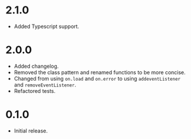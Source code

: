 2.1.0
==================

* Added Typescript support.

2.0.0
==================

* Added changelog.
* Removed the class pattern and renamed functions to be more concise.
* Changed from using `on.load` and `on.error` to using `addeventListener` and `removeEventListener`.
* Refactored tests.

0.1.0
==================

* Initial release.